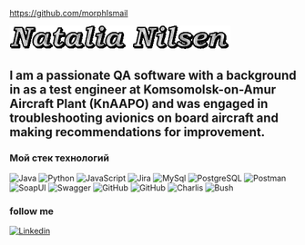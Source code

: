 https://github.com/morphIsmail

![Junior software tester](<https://github.com/natalianilsen1957/natalianilsen1957/blob/main/assets/text%20(1).gif>)

## I am a passionate QA software with a background in as a test engineer at Komsomolsk-on-Amur Aircraft Plant (KnAAPO) and was engaged in troubleshooting avionics on board aircraft and making recommendations for improvement.

### Мой стек технологий

![Java](https://img.shields.io/badge/-Java-090909?style=for-the-badge&logo=flutter&logoColor=47C5FB)
![Python](https://img.shields.io/badge/-Python-090909?style=for-the-badge&logo=Python&logoColor=47C5FB)
![JavaScript](https://img.shields.io/badge/-JavaScript-090909?style=for-the-badge&logo=JavaScript&logoColor=47C5FB)
![Jira](https://img.shields.io/badge/-Jira-090909?style=for-the-badge&logo=Jira&logoColor=47C5FB)
![MySql](https://img.shields.io/badge/-MySql-090909?style=for-the-badge&logo=MySql&logoColor=47C5FB)
![PostgreSQL](https://img.shields.io/badge/-PostgreSQL-090909?style=for-the-badge&logo=PostgreSQL&logoColor=47C5FB)
![Postman](https://img.shields.io/badge/-Postman-090909?style=for-the-badge&logo=Postman&logoColor=47C5FB)
![SoapUI](https://img.shields.io/badge/-SoapUI-090909?style=for-the-badge&logo=SoapUI&logoColor=47C5FB)
![Swagger](https://img.shields.io/badge/-Swagger-090909?style=for-the-badge&logo=Swagger&logoColor=47C5FB)
![GitHub](https://img.shields.io/badge/-Git-090909?style=for-the-badge&logo=Git&logoColor=47C5FB)
![GitHub](https://img.shields.io/badge/GitHub-090909?style=for-the-badge&logo=Git&logoColor=47C5FB)
![Charlis](https://img.shields.io/badge/-Charlis-090909?style=for-the-badge&logo=Flutter&logoColor=47C5FB)
![Bush](https://img.shields.io/badge/-Bush-090909?style=for-the-badge&logo=flutter&logoColor=47C5FB)

### follow me

[![Linkedin](https://img.shields.io/badge/-Linkedin-090909?style=for-the-badge&logo=flutter&Linkedin=47C5FB)](https://www.linkedin.com/in/natalia-nilsen-220268250)
